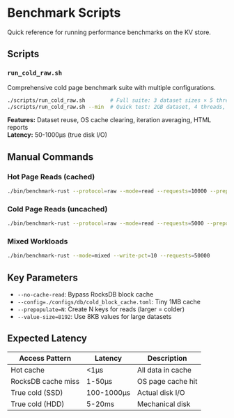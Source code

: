 # Benchmark Scripts

Quick reference for running performance benchmarks on the KV store.

## Scripts

### `run_cold_raw.sh`
Comprehensive cold page benchmark suite with multiple configurations.
```bash
./scripts/run_cold_raw.sh        # Full suite: 3 dataset sizes × 5 thread configs × 3 workload ratios
./scripts/run_cold_raw.sh --min  # Quick test: 2GB dataset, 4 threads, 90:10 mixed
```
**Features:** Dataset reuse, OS cache clearing, iteration averaging, HTML reports  
**Latency:** 50-1000μs (true disk I/O)

## Manual Commands

### Hot Page Reads (cached)
```bash
./bin/benchmark-rust --protocol=raw --mode=read --requests=10000 --prepopulate=10000
```

### Cold Page Reads (uncached)  
```bash
./bin/benchmark-rust --protocol=raw --mode=read --requests=5000 --prepopulate=262144 --no-cache-read --config=./configs/db/cold_block_cache.toml
```

### Mixed Workloads
```bash
./bin/benchmark-rust --mode=mixed --write-pct=10 --requests=50000
```

## Key Parameters

- `--no-cache-read`: Bypass RocksDB block cache
- `--config=./configs/db/cold_block_cache.toml`: Tiny 1MB cache
- `--prepopulate=N`: Create N keys for reads (larger = colder)
- `--value-size=8192`: Use 8KB values for large datasets

## Expected Latency

| Access Pattern | Latency | Description |
|----------------|---------|-------------|
| Hot cache | <1μs | All data in cache |
| RocksDB cache miss | 1-50μs | OS page cache hit |  
| True cold (SSD) | 100-1000μs | Actual disk I/O |
| True cold (HDD) | 5-20ms | Mechanical disk |